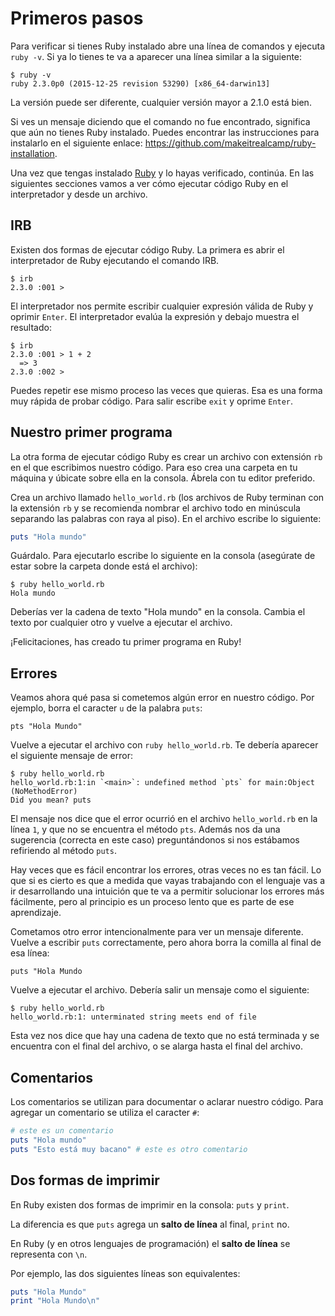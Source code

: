 # Primeros pasos

Para verificar si tienes Ruby instalado abre una línea de comandos y ejecuta `ruby -v`. Si ya lo tienes te va a aparecer una línea similar a la siguiente:

```
$ ruby -v
ruby 2.3.0p0 (2015-12-25 revision 53290) [x86_64-darwin13]
```

La versión puede ser diferente, cualquier versión mayor a 2.1.0 está bien.

Si ves un mensaje diciendo que el comando no fue encontrado, significa que aún no tienes Ruby instalado. Puedes encontrar las instrucciones para instalarlo en el siguiente enlace: https://github.com/makeitrealcamp/ruby-installation.

Una vez que tengas instalado [Ruby](https://ruby-lang.org/) y lo hayas verificado, continúa. En las siguientes secciones vamos a ver cómo ejecutar código Ruby en el interpretador y desde un archivo.

## IRB

Existen dos formas de ejecutar código Ruby. La primera es abrir el interpretador de Ruby ejecutando el comando IRB.

```
$ irb
2.3.0 :001 >
```

El interpretador nos permite escribir cualquier expresión válida de Ruby y oprimir `Enter`. El interpretador evalúa la expresión y debajo muestra el resultado:

```
$ irb
2.3.0 :001 > 1 + 2
  => 3
2.3.0 :002 >
```

Puedes repetir ese mismo proceso las veces que quieras. Esa es una forma muy rápida de probar código. Para salir escribe `exit` y oprime `Enter`.

## Nuestro primer programa

La otra forma de ejecutar código Ruby es crear un archivo con extensión `rb` en el que escribimos nuestro código. Para eso crea una carpeta en tu máquina y úbicate sobre ella en la consola. Ábrela con tu editor preferido.

Crea un archivo llamado `hello_world.rb` (los archivos de Ruby terminan con la extensión `rb` y se recomienda nombrar el archivo todo en minúscula separando las palabras con raya al piso). En el archivo escribe lo siguiente:

```ruby
puts "Hola mundo"
```

Guárdalo. Para ejecutarlo escribe lo siguiente en la consola (asegúrate de estar sobre la carpeta donde está el archivo):

```shell
$ ruby hello_world.rb
Hola mundo
```

Deberías ver la cadena de texto "Hola mundo" en la consola. Cambia el texto por cualquier otro y vuelve a ejecutar el archivo.

¡Felicitaciones, has creado tu primer programa en Ruby!

## Errores

Veamos ahora qué pasa si cometemos algún error en nuestro código. Por ejemplo, borra el caracter `u` de la palabra `puts`:

```
pts "Hola Mundo"
```

Vuelve a ejecutar el archivo con `ruby hello_world.rb`. Te debería aparecer el siguiente mensaje de error:

```
$ ruby hello_world.rb
hello_world.rb:1:in `<main>`: undefined method `pts` for main:Object (NoMethodError)
Did you mean? puts
```

El mensaje nos dice que el error ocurrió en el archivo `hello_world.rb` en la línea `1`, y que no se encuentra el método `pts`. Además nos da una sugerencia (correcta en este caso) preguntándonos si nos estábamos refiriendo al método `puts`.

Hay veces que es fácil encontrar los errores, otras veces no es tan fácil. Lo que si es cierto es que a medida que vayas trabajando con el lenguaje vas a ir desarrollando una intuición que te va a permitir solucionar los errores más fácilmente, pero al principio es un proceso lento que es parte de ese aprendizaje.

Cometamos otro error intencionalmente para ver un mensaje diferente. Vuelve a escribir `puts` correctamente, pero ahora borra la comilla al final de esa línea:

```
puts "Hola Mundo
```

Vuelve a ejecutar el archivo. Debería salir un mensaje como el siguiente:

```
$ ruby hello_world.rb
hello_world.rb:1: unterminated string meets end of file
```

Esta vez nos dice que hay una cadena de texto que no está terminada y se encuentra con el final del archivo, o se alarga hasta el final del archivo.

## Comentarios

Los comentarios se utilizan para documentar o aclarar nuestro código. Para agregar un comentario se utiliza el caracter `#`:

```ruby
# este es un comentario
puts "Hola mundo"
puts "Esto está muy bacano" # este es otro comentario
```

## Dos formas de imprimir

En Ruby existen dos formas de imprimir en la consola: `puts` y `print`.

La diferencia es que `puts` agrega un **salto de línea** al final, `print` no.

En Ruby (y en otros lenguajes de programación) el **salto de línea** se representa con `\n`.

Por ejemplo, las dos siguientes líneas son equivalentes:

```ruby
puts "Hola Mundo"
print "Hola Mundo\n"
```
